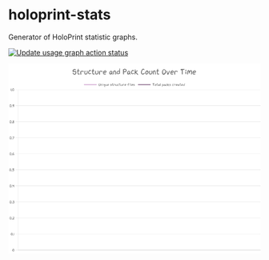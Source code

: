 # holoprint-stats
Generator of HoloPrint statistic graphs.

[![Update usage graph action status](https://github.com/SuperLlama88888/holoprint-stats/actions/workflows/updateUsageGraph.yml/badge.svg)](https://github.com/SuperLlama88888/holoprint-stats/actions/workflows/updateUsageGraph.yml)

![Usage graph](https://raw.githubusercontent.com/SuperLlama88888/holoprint-stats/main/usageGraph.png)
